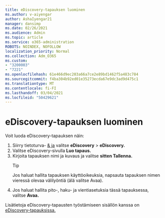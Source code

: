 ```yaml
---
title: eDiscovery-tapauksen luominen
ms.author: v-aiyengar
author: AshaIyengar21
manager: dansimp
ms.date: 02/26/2021
ms.audience: Admin
ms.topic: article
ms.service: o365-administration
ROBOTS: NOINDEX, NOFOLLOW
localization_priority: Normal
ms.collection: Adm_O365
ms.custom:
- "3200003"
- "7221"
ms.openlocfilehash: 61e466d9ec203a66a7ce2e89bd1462f5a483c784
ms.sourcegitcommit: f4ba304b92ed01e35273ecda67e9dc3ad9d475c1
ms.translationtype: MT
ms.contentlocale: fi-FI
ms.lasthandoff: 03/04/2021
ms.locfileid: "50429621"
---
```

# <a name="create-an-ediscovery-case"></a>eDiscovery-tapauksen luominen

Voit luoda eDiscovery-tapauksen näin:

1. Siirry tietoturva- [& ja](https://go.microsoft.com/fwlink/p/?linkid=2077143) valitse **eDiscovery**  >  **eDiscovery.**
1. Valitse eDiscovery-sivulla **Luo tapaus.**
1. Kirjoita tapauksen nimi ja kuvaus ja valitse **sitten Tallenna.**
    > [!TIP]
    >Jos haluat hallita tapauksen käyttöoikeuksia, napsauta tapauksen nimen vieressä olevaa välilyöntiä (älä valitse Avaa).
1. Jos haluat hallita pito-, haku- ja vientiasetuksia tässä tapauksessa, valitse **Avaa.**

Lisätietoja eDiscovery-tapausten työstämiseen sisällön kanssa on [eDiscovery-tapauksissa.](https://go.microsoft.com/fwlink/?linkid=2101589)
